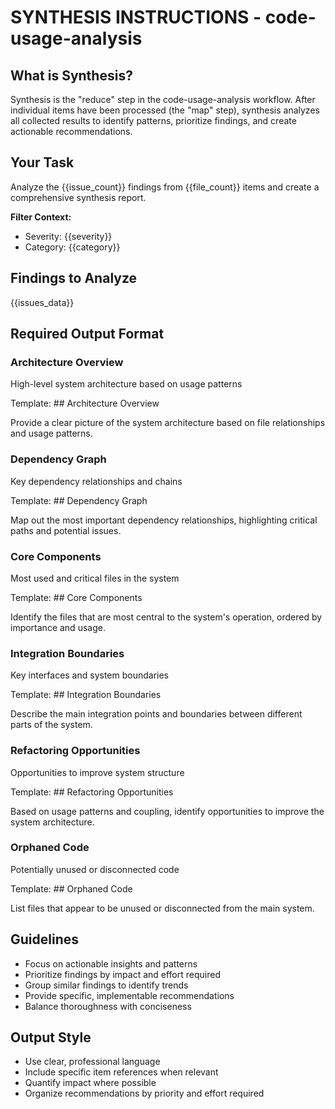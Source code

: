 # SYNTHESIS INSTRUCTIONS - code-usage-analysis

## What is Synthesis?

Synthesis is the "reduce" step in the code-usage-analysis workflow. After individual items have been processed (the "map" step), synthesis analyzes all collected results to identify patterns, prioritize findings, and create actionable recommendations.

## Your Task

Analyze the {{issue_count}} findings from {{file_count}} items and create a comprehensive synthesis report.

**Filter Context:**
- Severity: {{severity}}
- Category: {{category}}

## Findings to Analyze

{{issues_data}}

## Required Output Format


### Architecture Overview

High-level system architecture based on usage patterns

Template: ## Architecture Overview

Provide a clear picture of the system architecture based on file relationships and usage patterns.


### Dependency Graph

Key dependency relationships and chains

Template: ## Dependency Graph

Map out the most important dependency relationships, highlighting critical paths and potential issues.


### Core Components

Most used and critical files in the system

Template: ## Core Components

Identify the files that are most central to the system's operation, ordered by importance and usage.


### Integration Boundaries

Key interfaces and system boundaries

Template: ## Integration Boundaries

Describe the main integration points and boundaries between different parts of the system.


### Refactoring Opportunities

Opportunities to improve system structure

Template: ## Refactoring Opportunities

Based on usage patterns and coupling, identify opportunities to improve the system architecture.


### Orphaned Code

Potentially unused or disconnected code

Template: ## Orphaned Code

List files that appear to be unused or disconnected from the main system.



## Guidelines

- Focus on actionable insights and patterns
- Prioritize findings by impact and effort required
- Group similar findings to identify trends
- Provide specific, implementable recommendations
- Balance thoroughness with conciseness

## Output Style

- Use clear, professional language
- Include specific item references when relevant
- Quantify impact where possible
- Organize recommendations by priority and effort required